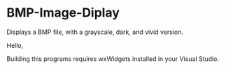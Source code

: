 # BMP-Image-Diplay
Displays a BMP file, with a grayscale, dark, and vivid version.

Hello,

Building this programs requires wxWidgets installed in your Visual Studio.
